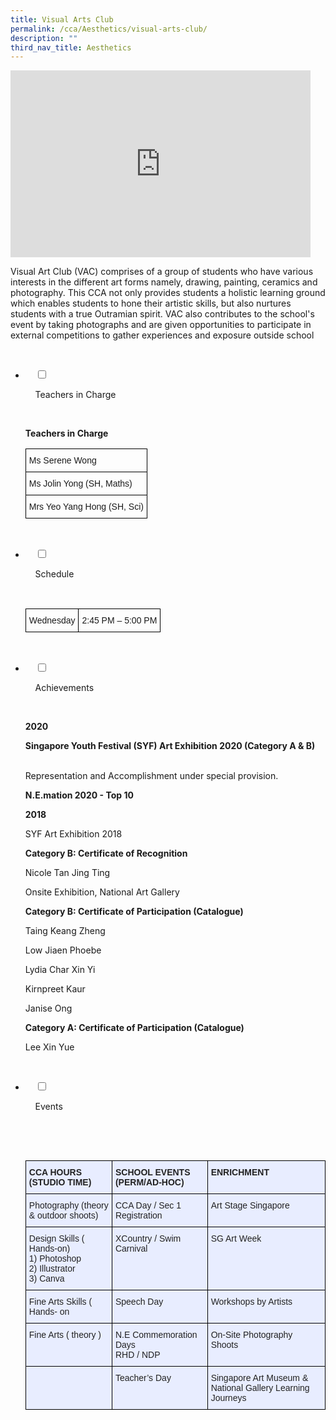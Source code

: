 ```yaml
---
title: Visual Arts Club
permalink: /cca/Aesthetics/visual-arts-club/
description: ""
third_nav_title: Aesthetics
---
```

<iframe allowfullscreen="true" height="299" width="480" frameborder="0" src="https://docs.google.com/presentation/d/e/2PACX-1vSQz4OBynxBh_DRDqW6LtGPOrDJTXNFTq95gpuIj8ujtKIkx5k8iiIuF4ahGxomb4EHH1vMdQSEV4hX/embed?start=false&amp;loop=false&amp;delayms=3000"></iframe>

Visual Art Club (VAC) comprises of a group of students who have various interests in the different art forms namely, drawing, painting, ceramics and photography. This CCA not only provides students a holistic learning ground which enables students to hone their artistic skills, but also nurtures students with a true Outramian spirit. VAC also contributes to the school's event by taking photographs and are given opportunities to participate in external competitions to gather experiences and exposure outside school

<ul class="jekyllcodex_accordion">

  <li>

    <input type="checkbox" id="accordion1">

    <label for="accordion1">Teachers in Charge</label>

    <div>

<p> <b> Teachers in Charge </b><br>
<style type="text/css">
.tg  {border-collapse:collapse;border-spacing:0;}
.tg td{border-color:black;border-style:solid;border-width:1px;font-family:Arial, sans-serif;font-size:14px;
  overflow:hidden;padding:10px 5px;word-break:normal;}
.tg th{border-color:black;border-style:solid;border-width:1px;font-family:Arial, sans-serif;font-size:14px;
  font-weight:normal;overflow:hidden;padding:10px 5px;word-break:normal;}
.tg .tg-0lax{text-align:left;vertical-align:top}
</style>
<table class="tg">
<thead>
  <tr>
    <th class="tg-0lax">Ms Serene Wong</th>
  </tr>
</thead>
<tbody>
  <tr>
    <td class="tg-0lax">Ms Jolin Yong (SH, Maths)</td>
  </tr>
  <tr>
    <td class="tg-0lax">Mrs Yeo Yang Hong (SH, Sci)</td>
  </tr>
</tbody>
</table>
			</p>

    </div>

</li>
	<li>

    <input type="checkbox" id="accordion2">

    <label for="accordion2">Schedule </label>

    <div>

<p> <style type="text/css">
.tg  {border-collapse:collapse;border-spacing:0;}
.tg td{border-color:black;border-style:solid;border-width:1px;font-family:Arial, sans-serif;font-size:14px;
  overflow:hidden;padding:10px 5px;word-break:normal;}
.tg th{border-color:black;border-style:solid;border-width:1px;font-family:Arial, sans-serif;font-size:14px;
  font-weight:normal;overflow:hidden;padding:10px 5px;word-break:normal;}
.tg .tg-0lax{text-align:left;vertical-align:top}
</style>
<table class="tg">
<thead>
  <tr>
    <td class="tg-0lax">Wednesday</td>
    <td class="tg-0lax">2:45 PM – 5:00 PM</td>
  </tr>
</thead>
</table>
			</p>

    </div>

</li>
	
<li>

    <input type="checkbox" id="accordion3">

    <label for="accordion3">Achievements</label>

    <div>

<p> <b>2020</b><br>

<b>Singapore Youth Festival (SYF) Art Exhibition 2020 (Category A & B)</b><br> 

Representation and Accomplishment under special provision.<br>

<b>N.E.mation 2020 - Top 10</b><br>

<b>2018</b><br>

SYF Art Exhibition 2018<br>

<b>Category B: Certificate of Recognition</b><br>

Nicole Tan Jing Ting<br>

Onsite Exhibition, National Art Gallery<br>

<b>Category B: Certificate of Participation (Catalogue)</b><br>

Taing Keang Zheng<br>

Low Jiaen Phoebe<br>

Lydia Char Xin Yi<br>

Kirnpreet Kaur<br>

Janise Ong<br>

<b>Category A: Certificate of Participation (Catalogue)</b><br>

Lee Xin Yue</p>

    </div>

</li>
	
<li>

    <input type="checkbox" id="accordion4">

    <label for="accordion4">Events</label>

    <div>

      <p> <style type="text/css">
.tg  {border-collapse:collapse;border-spacing:0;}
.tg td{border-color:black;border-style:solid;border-width:1px;font-family:Arial, sans-serif;font-size:14px;
  overflow:hidden;padding:10px 5px;word-break:normal;}
.tg th{border-color:black;border-style:solid;border-width:1px;font-family:Arial, sans-serif;font-size:14px;
  font-weight:normal;overflow:hidden;padding:10px 5px;word-break:normal;}
.tg .tg-vqm8{background-color:#E8EDFF;color:#222;text-align:left;vertical-align:top}
.tg .tg-u05r{background-color:#E8EDFF;color:#222;font-weight:bold;text-align:left;vertical-align:top}
</style>
<table class="tg">
<thead>
  <tr>
    <th class="tg-u05r">CCA HOURS (STUDIO TIME)</th>
    <th class="tg-u05r">SCHOOL EVENTS (PERM/AD-HOC)</th>
    <th class="tg-u05r">ENRICHMENT</th>
  </tr>
</thead>
<tbody>
  <tr>
    <td class="tg-vqm8">Photography (theory &amp; outdoor shoots)</td>
    <td class="tg-vqm8">CCA Day / Sec 1 Registration</td>
    <td class="tg-vqm8">Art Stage Singapore</td>
  </tr>
  <tr>
    <td class="tg-vqm8">Design Skills ( Hands-on)<br>1)    Photoshop<br>2)    Illustrator<br>3)    Canva</td>
    <td class="tg-vqm8">XCountry / Swim Carnival</td>
    <td class="tg-vqm8">SG Art Week</td>
  </tr>
  <tr>
    <td class="tg-vqm8">Fine Arts Skills ( Hands- on</td>
    <td class="tg-vqm8">Speech Day</td>
    <td class="tg-vqm8">Workshops by Artists</td>
  </tr>
  <tr>
    <td class="tg-vqm8">Fine Arts ( theory )</td>
    <td class="tg-vqm8">N.E Commemoration Days<br>RHD / NDP</td>
    <td class="tg-vqm8">On-Site Photography Shoots</td>
  </tr>
  <tr>
    <td class="tg-vqm8"> </td>
    <td class="tg-vqm8">Teacher’s Day</td>
    <td class="tg-vqm8">Singapore Art Museum  &amp; National Gallery Learning Journeys</td>
  </tr>
</tbody>
</table>
			</p>

    </div>

</li>
	
	

	
</ul>